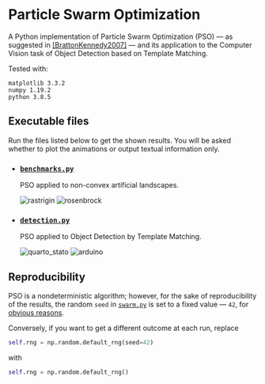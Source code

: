# Particle Swarm Optimization

A Python implementation of Particle Swarm Optimization (PSO) — as suggested in 
[[BrattonKennedy2007]](https://ieeexplore.ieee.org/document/4223164) — and its application to the Computer Vision task 
of Object Detection based on Template Matching.

Tested with:
```
matplotlib 3.3.2
numpy 1.19.2
python 3.8.5
```

## Executable files

Run the files listed below to get the shown results. You will be asked whether to plot the animations or output textual 
information only.

* ### [`benchmarks.py`](benchmarks.py)

    PSO applied to non-convex artificial landscapes.
    
    ![rastrigin](images/rastrigin.gif "Rastrigin function")
    ![rosenbrock](images/rosenbrock.gif "Rosenbrock function")

* ### [`detection.py`](detection.py)

    PSO applied to Object Detection by Template Matching.
    
    ![quarto_stato](images/quarto_stato/quarto_stato.gif)
    ![arduino](images/arduino/arduino.gif)

## Reproducibility

PSO is a nondeterministic algorithm; however, for the sake of reproducibility of the results, the random `seed` in 
[`swarm.py`](https://github.com/frallebini/particle-swarm-optimization/blob/8cca3d152fcb7e8d17fcdb7f532ebb8b220d8c53/swarm.py#L52) is set to a fixed value — `42`, for 
[obvious reasons](https://en.wikipedia.org/wiki/42_(number)).

Conversely, if you want to get a different outcome at each run, replace
```python
self.rng = np.random.default_rng(seed=42)
```
with
```python
self.rng = np.random.default_rng()
```

